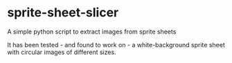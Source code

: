 # sprite-sheet-slicer

A simple python script to extract images from sprite sheets

It has been tested - and found to work on - a white-background sprite sheet with circular images of different sizes.

